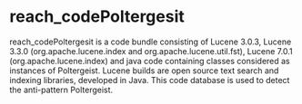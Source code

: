 # reach_codePoltergesit
reach_codePoltergesit is a code bundle consisting of Lucene 3.0.3, Lucene 3.3.0 (org.apache.lucene.index and org.apache.lucene.util.fst), Lucene 7.0.1 (org.apache.lucene.index) and java code containing classes considered as instances of Poltergeist. Lucene builds are open source text search and indexing libraries, developed in Java. This code database is used to detect the anti-pattern Poltergeist.
